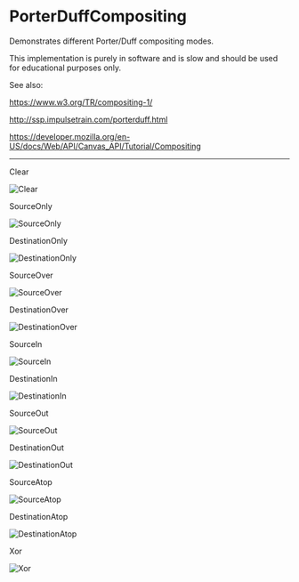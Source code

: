 # PorterDuffCompositing
Demonstrates different Porter/Duff compositing modes.

This implementation is purely in software and is slow and should be used for educational purposes only.

See also:

https://www.w3.org/TR/compositing-1/

http://ssp.impulsetrain.com/porterduff.html

https://developer.mozilla.org/en-US/docs/Web/API/Canvas_API/Tutorial/Compositing

------

Clear

![Clear](img/Clear.png)

SourceOnly

![SourceOnly](img/SourceOnly.png)

DestinationOnly

![DestinationOnly](img/DestinationOnly.png)

SourceOver

![SourceOver](img/SourceOver.png)

DestinationOver

![DestinationOver](img/DestinationOver.png)

SourceIn

![SourceIn](img/SourceIn.png)

DestinationIn

![DestinationIn](img/DestinationIn.png)

SourceOut

![SourceOut](img/SourceOut.png)

DestinationOut

![DestinationOut](img/DestinationOut.png)

SourceAtop

![SourceAtop](img/SourceAtop.png)

DestinationAtop

![DestinationAtop](img/DestinationAtop.png)

Xor

![Xor](img/Xor.png)
